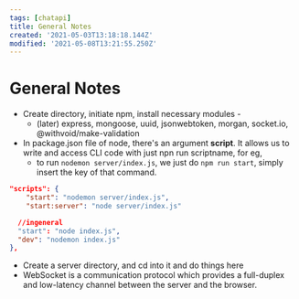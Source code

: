 ```yaml
---
tags: [chatapi]
title: General Notes
created: '2021-05-03T13:18:18.144Z'
modified: '2021-05-08T13:21:55.250Z'
---
```


# General Notes
+ Create directory, initiate npm, install necessary modules - 
  + (later) express, mongoose, uuid, jsonwebtoken, morgan, socket.io, @withvoid/make-validation
+ In package.json file of node, there's an argument **script**. It allows us to write and access CLI code with just npn run scriptname, for eg,
  + to run `nodemon server/index.js`, we just do `npm run start`, simply insert the key of that command. 
```json
"scripts": {
	"start": "nodemon server/index.js",
	"start:server": "node server/index.js"

  //ingeneral
  "start": "node index.js",
  "dev": "nodemon index.js"
},
```
+ Create a server directory, and cd into it and do things here
+ WebSocket is a communication protocol which provides a full-duplex and low-latency channel between the server and the browser.



